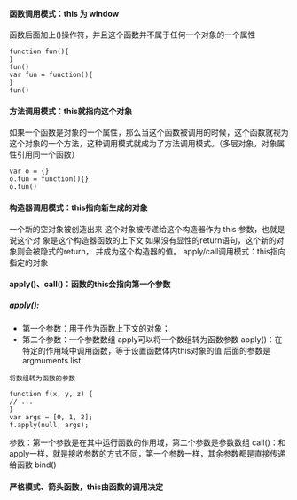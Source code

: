 #### 函数调用模式：this 为 window
函数后面加上()操作符，并且这个函数并不属于任何一个对象的一个属性
```
function fun(){
}
fun()
var fun = function(){
}
fun()
```
#### 方法调用模式：this就指向这个对象
如果一个函数是对象的一个属性，那么当这个函数被调用的时候，这个函数就视为这个对象的一个方法，这种调用模式就成为了方法调用模式。（多层对象，对象属性引用同一个函数）
```
var o = {}
o.fun = function(){}
o.fun()
```
#### 构造器调用模式：this指向新生成的对象
一个新的空对象被创造出来 
这个对象被传递给这个构造器作为 this 参数，也就是说这个对 象是这个构造器函数的上下文 
如果没有显性的return语句，这个新的对象则会被隐式的return， 并成为这个构造器的值。
apply/call调用模式：this指向指定的对象

#### apply()、call()：函数的this会指向第一个参数
##### apply():
* 第一个参数：用于作为函数上下文的对象； 
* 第二个参数：一个参数数组
apply可以将一个数组转为函数参数
apply()：在特定的作用域中调用函数，等于设置函数体内this对象的值
后面的参数是argmuments list
```
将数组转为函数的参数

function f(x, y, z) {
// ...
}
var args = [0, 1, 2];
f.apply(null, args);
```

参数：第一个参数是在其中运行函数的作用域，第二个参数是参数数组
call()：和apply一样，就是接收参数的方式不同，第一个参数一样，其余参数都是直接传递给函数
bind()
#### 严格模式、箭头函数，this由函数的调用决定